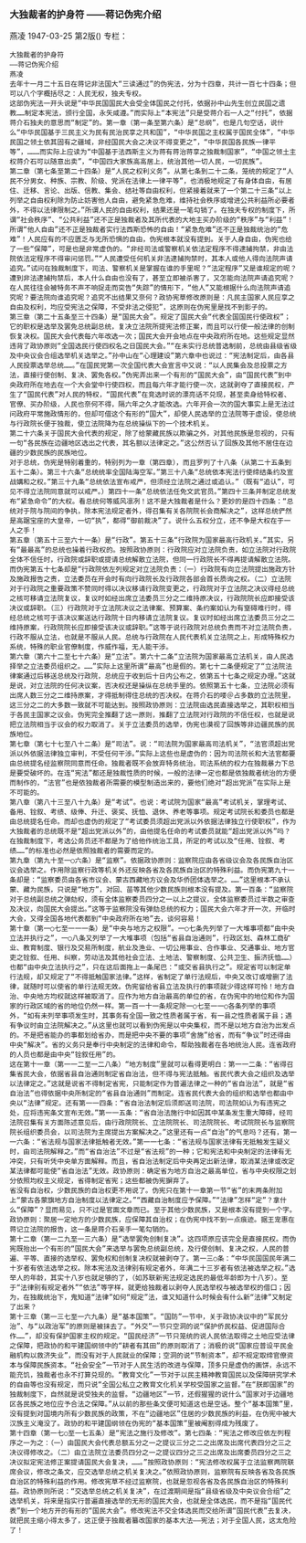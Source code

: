 ### 大独裁者的护身符  ——蒋记伪宪介绍
燕凌
1947-03-25
第2版()
专栏：

    大独裁者的护身符
    ——蒋记伪宪介绍
    燕凌
    去年十一月二十五日在蒋记非法国大“三读通过”的伪宪法，分为十四章，共计一百七十四条；但可以八个字概括尽之：人民无权，独夫专权。
    这部伪宪法一开头说是“中华民国国民大会受全体国民之付托，依据孙中山先生创立民国之遗教……制定本宪法，颁行全国，永矢咸遵。”而实际上“本宪法”只是受蒋介石一人之“付托”，依据蒋介石独夫的意思而“制定”的。第一章（第一条至第六条）是“总纲”，也是几句空话，说什么“中华民国基于三民主义为民有民治民享之共和国”，“中华民国之主权属于国民全体”，“中华民国之领土依其固有之疆域，非经国民大会之决议不得变更之”，“中华民国各民族一律平等”，………而实际上应读为“中国基于法西斯主义为蒋有蒋治蒋享之独裁制国家”，“中国之领土主权蒋介石可以随意出卖”，“中国四大家族高高居上，统治其他一切人民，一切民族”。
    第二章（第七条至第二十四条）是“人民之权利义务”。从第七条到二十二条，笼统的规定了“人民不分男女、种族、宗教、阶级、党派在法律上一律平等”，也消极地规定了有身体自由，有居住、迁移、言论、出版、信教、集会、结社等自由权利，但紧接着就来了一个第二十三条“以上列举之自由权利除为防止妨害他人自由，避免紧急危难，维持社会秩序或增进公共利益所必要者外，不得以法律限制之。”所谓人民的自由权利，结果还是一笔勾销了。在独夫专权的制度下，所谓“社会秩序”、“公共利益”还不正是独裁者及其所代表的大地主买办阶级的“秩序”与“利益”！所谓“他人自由”还不正是独裁者实行法西斯恐怖的自由！“紧急危难”还不正是独裁统治的“危难”！人民应有的不应匮乏与无所恐惧的自由，伪宪根本就没有提到。关于人身自由，伪宪也给了一些“保障”，可是也是非常虚伪的。“非经司法或警察机关依法定程序不得逮捕拘禁，非由法院依法定程序不得审问惩罚。”“人民遭受任何机关非法逮捕拘禁时，其本人或他人得向法院声请追究。”试问在独裁制度下，司法、警察机关是掌握在谁的手里呢？“法定程序”又是谁规定的呢？遭到非法逮捕拘禁后，本人什么自由也没有了，甚至立即被杀害了，又怎能向法院声请追究呢？在人民往往会被特务不声不响捉走而突告“失踪”的情形下，“他人”又能根据什么向法院声请追究呢？要法院向谁追究呢？追究不出结果又奈何？政协宪草修改原则是：凡民主国家人民应享之自由及权利，均应受宪法之保障，不受非法之侵犯”，这原则在伪宪里是找不到影子的。
    第三章（第二十五条至三十四条）是“国民大会”。规定了国民大会“代表全国国民行使政权”；它的职权是选举及罢免总统副总统，复决立法院所提宪法修正案，而且可以行使一般法律的创制恢复决权。国民大会代表每六年改选一次；国民大会开会地点在中央政府所在地。这些规定显然违背了政协原则“全国选民行使四权名之日国民大会。”“在未实行总统普选制前，总统由县级省级及中央议会合组选举机关选举之。”孙中山在“心理建设”第六章中也说过：“宪法制定后，由各县人民投票选举总统……。”在国民党第一次全国代表大会宣言中又说：“以人民集会及总投票之方法，直接行使创制、复决、罢免各权。”伪宪弄出来一个有形的“国民大会”，由“国民代表”到中央政府所在地去在一个大会堂中行使四权，而且每六年才能行使一次，这就剥夺了直接民权，产生了“国民代表”对人民的特权，“国民代表”在竞选时说的漂亮话不兑现，甚至卖身给特权者、官僚、买办阶级，人民也奈何不得，隔六年之久才能改选。六年开会一次的国大事实上是无法过问政府平常施政情形的，但却可借这个有形的“国大”，却使人民选举的立法院等于虚设，使总统与行政院长便于独裁，使立法院降为在总统操纵下的一个技术机关。
    第二十六条关于国民大会代表的规定，除了给蒙藏民族以欺骗之外，对其他民族是忽视的，只有一句“各民族在边疆地区选出之代表，其名额以法律定之。”这公然否认了回族及其他不居住在边疆的少数民族的民族地位。
    对于总统，伪宪是特别着重的，特别列为一章（第四章），而且罗列了十八条（从第二十五条到五十二条）。第三十六条“总统统率全国陆海空军。”第三十八条“总统依本宪法行使缔结条约及宣战媾和之权。”第三十九条“总统依法宣布戒严，但须经立法院之通过或追认。”（既有“追认”，可见不得立法院同意就可以戒严。）第四十一条“总统依法任免文武官员。”第四十三条并制定总统发布“紧急命令”的大权。看总统何等威风凛冽！这不是大独裁者是什么？更妙的是四十四条：“总统对于院与院间的争执，除本宪法规定者外，得召集有关各院院长会商解决之”，这样总统俨然是高踞宝座的大皇帝，一切“执”，都得“御前裁决”了。说什么五权分立，还不争是大权在于一人之手！
    第五章（第五十三至六十一条）是“行政”。第五十三条“行政院为国家最高行政机关。”其实，另有“最最高”的总统也操着行政权的。按照政协原则：行政院应对立法院负责，如立法院对行政院全体不信任时，行政院或辞职或提请总统解散立法院，但同一行政院长不得再提请解散立法院。而伪宪第五十七条却是“行政院依左列规定对立法院负责：（一）行政院有向立法院提出施政方针及施政报告之责，立法委员在开会时有向行政院长及行政院各部会首长质询之权。（二）立法院对于行政院之重要政策不赞同时得以决议移请行政院变更之，行政院对于立法院之决议得经总统之核可移请立法院复议，复议时如经出席立法委员三分之二维持原决议，行政院院长应即接受该决议或辞职。（三）行政院对于立法院决议之法律案、预算案、条约案如认为有窒碍难行时，得经总统之核可于该决议案送达行政院十日内移请立法院复议。复议时如经出席立法委员三分之二维持原案，行政院院长应即接受该决议或辞职。”这等于说行政院对总统负责而不对立法院负责，行政不服从立法，也就是不服从人民。总统与行政院在人民代表机关立法院之上，形成特殊权力系统，特殊的职业官僚制度，作威作福，无人能干涉。
    第六章（第六十二至七十六条）是“立法”。第六十二条“立法院为国家最高立法机关，由人民选择举之立法委员组织之。……”实际上这里所谓“最高”也是假的。第七十二条便规定了“立法院法律案通过后移送总统及行政院，总统应于收到后十日内公布之，依第五十七条之规定办理。”这就是说，对立法院的任何决议案，否决权还是操纵在总统手里的。依照第五十七条，立法院必须有出席人数三分之二维持原案，才得抵制得住总统的否决权。在蒋介石的喽＠占多数的立法院里，这三分之二的大多数一致就不可能达到。按照政协原则：立法院由选民直接选举之，其职权相当于各民主国家之议会。伪宪完全推翻了这一原则，推翻了立法院对行政院的不信任权，也就是说把立法院相当于议会的权力取消了。关于立法委员的选举，伪宪也漠视了回族等非边疆民族的民族地位。
    第七章（第七十七至八十二条）是“司法”。说：“司法院为国家最高司法机关”，“法官须超出党派以外依据法律独立审判，不受任何干涉。”实际上这些也是虚伪的：因为司法院长和大法官都要由总统提名经监察院同意而任命。独裁者既不会放弃特务统治，司法系统的权力在独裁暴力下总是要受破坏的。在连“宪法”都还是独裁性质的时候，一般的法律一定也都是依独裁者统治的方便而制作的，“法官”也是依独裁者所需要的模型制造出来的，要他们绝对“超出党派”在实际上是不可能的。
    第八章（第八十三至八十九条）是“考试”。也说：考试院为国家“最高”考试机关，掌理考试、备用、铨叙、考绩、级俸、升迁、褒奖、抚恤、退休、养老等事项。规定考试院长和委员也都是由总统提名任命。而却也虚伪的规定了“考试委员须超出党派以外依据法律独立行使职权”，作为大独裁者的总统既不是“超出党派以外”的，由他提名任命的考试委员就能“超出党派以外”吗？在独裁制度下，考选公务员还不都是为了给他作统治工具，所定的考试以及“任用、铨叙、考绩……”的标准也必然是依照独裁者的需要而定的。
    第九章（第九十至一○六条）是“监察”。依据政协原则：监察院应由各省级议会及各民族自治区议会选举之。作用除监察行政等机关外还反映各省及各民族自治区的特殊利益。而伪宪第九十一条却是：“监察委员由各省市议会、蒙古西藏地方议会及华侨团体选举之。……”这里根本不承认蒙、藏为民族，只说是“地方”，对回、苗等其他少数民族则根本没有提及。第一百条：“监察院对于总统副总统之弹劾权，须有全体监察委员四分之一以上之提议，全体监察委员过半数之审查及决议，向国民大会提出。”这等于监察院没有弹劾总统的权力；国民大会六年才开一次，开临时大会，又得全国各地代表都到“中央政府所在地”去，谈何容易！
    第十章（第一○七至一一一条）是“中央与地方之权限”。一○七条先列举了一大堆事项都“由中央立法并执行之”，一○八条又列举了一大堆事项（包括“省县自治通则”，行政区划、森林工商矿业、教育制度、银行及交易所制度，航业及渔业、一切公用事业、合作事业、交通事业、地方官吏之铨叙、任用、纠察，劳动法及其他社会立法、土地法、警察制度、公共卫生、振济抚恤……）也都“由中央立法执行之”，只在这后面拖上一条尾巴：“或交省县执行之”。规定省可以制定单行法规，却又规定了“不得抵触国家法律。”这样，省制定了单行法规后，中央又改订或增删了法律，就随时可以使省的单行法规无效。伪宪留给省县立法及执行的事项就少得这样可怜！地方自治、中央地方均权就这样被取消了。应作为地方自治最高的单位的省，在伪宪中的地位和作为国家的行政区域的省的地位仍然一样。第一百一十一条规定除一○七至一一○各条列举的事项外，“如有未列举事项发生时，其事务有全国一致之性质者属于省，有一县之性质者属于县；遇有争议时由立法院解决之。”从这里也就可以看到伪宪是以中央集权，而不是以地方自治为出发点的。不是把省能办的事都划给省办，而是把中央不要的事项“舍施”给省，而有“争议”时还得由中央“解决”。省的义务只是奉行中央制定的法律和命令，帮助独裁者在各地统治人民。连省政府的人员也都是由中央“铨叙任用”的。
    这在第十一章（第一一二至一二八条）“地方制度”里就可以看得更明白：第一一二条：“省得召集省民大会，依据省县自治通则制定省自治法，但不得与宪法抵触。省民代表大会之组织及选举以法律定之。”这就是说省不得制定省宪，只能制定作为普遍法律之一种的“省自治法”，就是“省自治法”也得依据中央所制定的“省县自治通则”而制定。连省民代表大会的组织和选举也都由中央以“法律”规定。还有第一一四条：“省自治法制定后须即送司法院，司法院如认为有违宪之处，应将违宪条文宣布无效。”第一一五条：“省自治法施行中如因其中某条发生重大障碍，经司法院召集有关方面陈述意见后，由行政院院长、立法院院长、司法院院长、考试院院长与监察院院长组织委员会，以司法院为主席提出方案解决之。”这里还有一点“自治”的气息吗？还有，第一一六条：“省法规与国家法律抵触者无效。”第一一七条：“省法规与国家法律有无抵触发生疑义时，由司法院解释之。”而“省自治法”不过是“省法规”的一种；它和宪法和中央制定的法律有无冲突，只有听凭中央单方面解释。而且，省自治法制定后中央再定出新法律，取消某法律或改定某法律都可能使“省自治法”无效。政协原则：确定省为地方自治之最高单位，省与中央权限之划分依照均权主义规定，省得制定省宪；这些都被伪宪摒弃了。
    省没有自治权，少数民族的自治权更不用说了。伪宪只在第十一章第一节“省”的末两条附加上“蒙古各蒙旗地方自治制度以法律定之。”“西藏自治制度应予保障。”“法律”怎样“定”？拿什么“保障”？显而易见，只不过是官面文章而已。至于其他少数民族，又是根本没有提到一个字。政协原则：聚居一定地方的少数民族，应保障其自治权；在伪宪中找不到一点痕迹。据王宠惠在蒋记立法院的报告，这一条是蒋介石亲手一笔勾销的。
    第十二章（第一二九至一三六条）是“选举罢免创制复决”。这四项原应该完全是直接民权。而伪宪既抬出一个有形的“国民大会”来选举与罢免总统副总统，及行使创制、复决之权，人民的普遍、平等、直接的选举权、罢免权和创制复决权就被剥夺了。第一三○条：“中华民国国民年满二十岁者有依法选举之权。除本宪法及法律别有规定者外，年满二十三岁者有依法被选举之权。”选举人的年龄，其实十八岁也就足够的了，（如苏联新宪法规定选民的最低年龄即为十八岁）。至于“法律别有规定者外”“依法”等字样，就更给独裁者以剥夺人民选举权与被选举权的借口；因为，在独裁统治下，鬼知道“法律”如何“规定”法，谁又知道什么时候会有什么新“法律”又制定了出来？
    第十三章（第一三七至一六九条）是“基本国策”。“国防”一节中，关于政协决议中的“军民分治”、与“以政治军”的原则是被抹去了。“外交”一节只空洞的说“保护侨民权益、促进国际合作……”，却没有保护国家主权的规定。“国民经济”一节只笼统的说人民依法取得之土地应受法律之保障，把政协的和平建国纲领中的“耕者有其田”的原则取消了；消极的说“国家应普设平民金融机构以救济失业”，而没有对于人民就业的保障；空洞的说“节制资本”，却不规定取缔官僚资本与保障民族资本。“社会安全”一节对于人民生活的改进与保障，顶多只是虚伪的画饼，永远不能充饥，独裁者也永不打算兑现的。“教育文化”一节对于以民主精神教育国民以及保障研究学术的自由等也没有规定，而只说“全国公私立之教育文化机关学校受国家之监督。”在“朕即国家”的独裁制度下，自然就是说受独夫的监督。“边疆地区”一节，还假猩猩的说什么“国家对于边疆地区各民族之地位应予合法之保障。”从以前的那些条文便可知道这也是空话。整个“基本国策”里，没有提到对国境内所有少数民族的政策，不在“边疆地区”住居的少数民族的利益，在伪宪中被大汉族主义淹没了。政协的和平建国纲领在伪宪的“基本国策”里被阉割得成为残废了。
    第十四章（第一七○至一七五条）是“宪法之施行及修改”。第七四条：“宪法之修改应依左列程序之一为之：（一）由国民大会代表总额五分之一之提议三分之二之出席及出席代表四分之三之决议得修改之。（二）由立法院立法委员四分之一之提议四分之三之出席及出席委员四分之三之决议拟定宪法修正案提请国民大会复决，……。”按照政协原则：“宪法修改权属于立法监察两院联席会议，修改之条文，应交选举总统之机关复决之。”依照政协原则，监察院有反映各省及各民族自治区的特殊利益的作用。修改宪草不经过监察院，也就是忽视各省及各民族自治区的特殊利益。政协原则所说：“交选举总统之机关复决”，在过渡期间是指“县级省级及中央议会合组”之选举机关，将来是指实行普遍直接选举的无形的国民大会，也就是全体选民，而不是指“国民代表”到一个地方开的有形的“国民大会”。修改宪法不交全体选民而交给所谓“国民代表”去复决，就把民主缩小得太多了，这正便于独裁者纂改国家的基本大法——宪法；对于全国人民，这太危险了！
